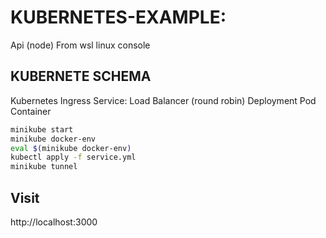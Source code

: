 # KUBERNETES-EXAMPLE:  

Api (node)
From wsl linux console

## KUBERNETE SCHEMA
Kubernetes
    Ingress
        Service: Load Balancer (round robin)
            Deployment
                Pod
                    Container

```bash
minikube start
minikube docker-env
eval $(minikube docker-env)
kubectl apply -f service.yml
minikube tunnel
```

## Visit

http://localhost:3000
